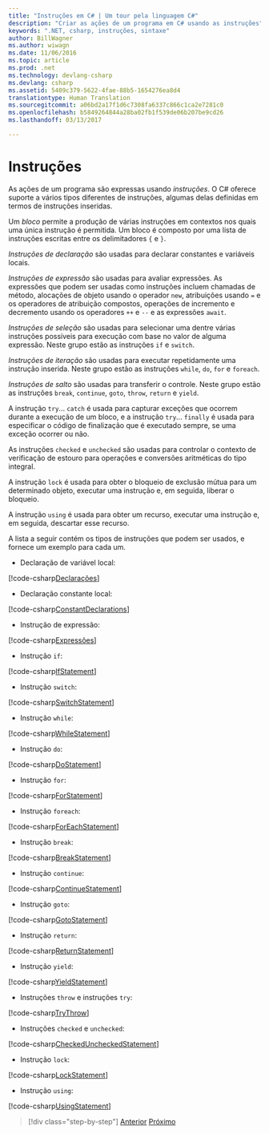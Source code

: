 ```yaml
---
title: "Instruções em C# | Um tour pela linguagem C#"
description: "Criar as ações de um programa em C# usando as instruções"
keywords: ".NET, csharp, instruções, sintaxe"
author: BillWagner
ms.author: wiwagn
ms.date: 11/06/2016
ms.topic: article
ms.prod: .net
ms.technology: devlang-csharp
ms.devlang: csharp
ms.assetid: 5409c379-5622-4fae-88b5-1654276ea8d4
translationtype: Human Translation
ms.sourcegitcommit: a06bd2a17f1d6c7308fa6337c866c1ca2e7281c0
ms.openlocfilehash: b5849264844a28ba02fb1f539de06b207be9cd26
ms.lasthandoff: 03/13/2017

---
```


# <a name="statements"></a>Instruções

As ações de um programa são expressas usando *instruções*. O C# oferece suporte a vários tipos diferentes de instruções, algumas delas definidas em termos de instruções inseridas.

Um *bloco* permite a produção de várias instruções em contextos nos quais uma única instrução é permitida. Um bloco é composto por uma lista de instruções escritas entre os delimitadores `{` e `}`.

*Instruções de declaração* são usadas para declarar constantes e variáveis locais.

*Instruções de expressão* são usadas para avaliar expressões. As expressões que podem ser usadas como instruções incluem chamadas de método, alocações de objeto usando o operador `new`, atribuições usando `=` e os operadores de atribuição compostos, operações de incremento e decremento usando os operadores `++` e `--` e as expressões `await`.

*Instruções de seleção* são usadas para selecionar uma dentre várias instruções possíveis para execução com base no valor de alguma expressão. Neste grupo estão as instruções `if` e `switch`.

*Instruções de iteração* são usadas para executar repetidamente uma instrução inserida. Neste grupo estão as instruções `while`, `do`, `for` e `foreach`.

*Instruções de salto* são usadas para transferir o controle. Neste grupo estão as instruções `break`, `continue`, `goto`, `throw`, `return` e `yield`.

A instrução `try`... `catch` é usada para capturar exceções que ocorrem durante a execução de um bloco, e a instrução `try`... `finally` é usada para especificar o código de finalização que é executado sempre, se uma exceção ocorrer ou não.

As instruções `checked` e `unchecked` são usadas para controlar o contexto de verificação de estouro para operações e conversões aritméticas do tipo integral.

A instrução `lock` é usada para obter o bloqueio de exclusão mútua para um determinado objeto, executar uma instrução e, em seguida, liberar o bloqueio.

A instrução `using` é usada para obter um recurso, executar uma instrução e, em seguida, descartar esse recurso.

A lista a seguir contém os tipos de instruções que podem ser usados, e fornece um exemplo para cada um.

* Declaração de variável local:

 [!code-csharp[Declarações](../../../samples/snippets/csharp/tour/statements/Program.cs#L9-L15)]

* Declaração constante local:

 [!code-csharp[ConstantDeclarations](../../../samples/snippets/csharp/tour/statements/Program.cs#L17-L22)]

* Instrução de expressão:

 [!code-csharp[Expressões](../../../samples/snippets/csharp/tour/statements/Program.cs#L24-L31)]

* Instrução `if`:

 [!code-csharp[IfStatement](../../../samples/snippets/csharp/tour/statements/Program.cs#L33-L43)]

* Instrução `switch`:

 [!code-csharp[SwitchStatement](../../../samples/snippets/csharp/tour/statements/Program.cs#L45-L60)]

* Instrução `while`:

 [!code-csharp[WhileStatement](../../../samples/snippets/csharp/tour/statements/Program.cs#L62-L70)]

* Instrução `do`:

 [!code-csharp[DoStatement](../../../samples/snippets/csharp/tour/statements/Program.cs#L72-L81)]

* Instrução `for`:

 [!code-csharp[ForStatement](../../../samples/snippets/csharp/tour/statements/Program.cs#L83-L89)]

* Instrução `foreach`:

 [!code-csharp[ForEachStatement](../../../samples/snippets/csharp/tour/statements/Program.cs#L91-L97)]

* Instrução `break`:

 [!code-csharp[BreakStatement](../../../samples/snippets/csharp/tour/statements/Program.cs#L99-L108)]

* Instrução `continue`:

 [!code-csharp[ContinueStatement](../../../samples/snippets/csharp/tour/statements/Program.cs#L110-L118)]

* Instrução `goto`:

 [!code-csharp[GotoStatement](../../../samples/snippets/csharp/tour/statements/Program.cs#L120-L129)]

* Instrução `return`:

 [!code-csharp[ReturnStatement](../../../samples/snippets/csharp/tour/statements/Program.cs#L131-L139)]

* Instrução `yield`:

 [!code-csharp[YieldStatement](../../../samples/snippets/csharp/tour/statements/Program.cs#L141-L155)]

* Instruções `throw` e instruções `try`:

 [!code-csharp[TryThrow](../../../samples/snippets/csharp/tour/statements/Program.cs#L157-L183)]

* Instruções `checked` e `unchecked`:

 [!code-csharp[CheckedUncheckedStatement](../../../samples/snippets/csharp/tour/statements/Program.cs#L185-L196)]

* Instrução `lock`:

 [!code-csharp[LockStatement](../../../samples/snippets/csharp/tour/statements/Program.cs#L257-L273)]

* Instrução `using`:

 [!code-csharp[UsingStatement](../../../samples/snippets/csharp/tour/statements/Program.cs#L198-L206)]

>[!div class="step-by-step"]
[Anterior](expressions.md)
[Próximo](classes-and-objects.md)

